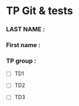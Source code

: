# TP Git & tests

### LAST NAME : 
### First name : 
### TP group :
- [ ] TD1
- [ ] TD2
- [ ] TD3



